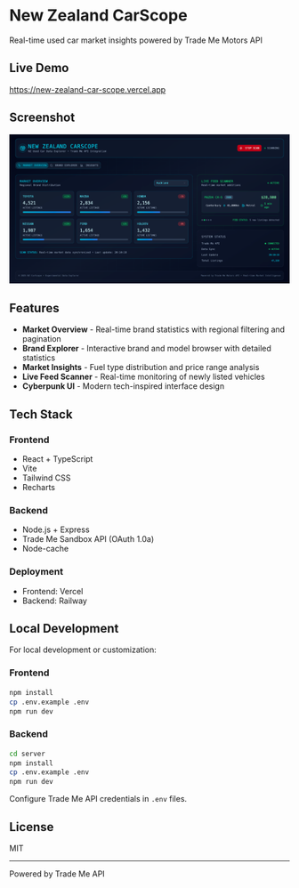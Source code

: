 # New Zealand CarScope

Real-time used car market insights powered by Trade Me Motors API

## Live Demo

https://new-zealand-car-scope.vercel.app

## Screenshot

![Main Interface](./screenshots/main.png)

## Features

- **Market Overview** - Real-time brand statistics with regional filtering and pagination
- **Brand Explorer** - Interactive brand and model browser with detailed statistics
- **Market Insights** - Fuel type distribution and price range analysis
- **Live Feed Scanner** - Real-time monitoring of newly listed vehicles
- **Cyberpunk UI** - Modern tech-inspired interface design

## Tech Stack

### Frontend
- React + TypeScript
- Vite
- Tailwind CSS
- Recharts

### Backend
- Node.js + Express
- Trade Me Sandbox API (OAuth 1.0a)
- Node-cache

### Deployment
- Frontend: Vercel
- Backend: Railway

## Local Development

For local development or customization:

### Frontend
```bash
npm install
cp .env.example .env
npm run dev
```

### Backend
```bash
cd server
npm install
cp .env.example .env
npm run dev
```

Configure Trade Me API credentials in `.env` files.

## License

MIT

---

Powered by Trade Me API
